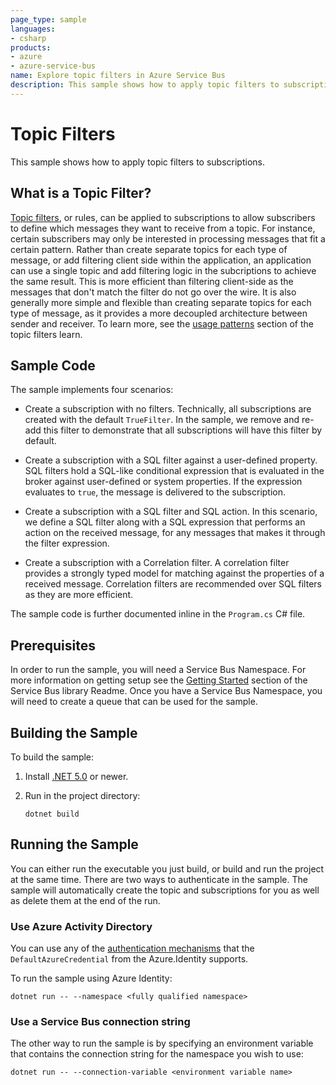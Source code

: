 ```yaml
---
page_type: sample
languages:
- csharp
products:
- azure
- azure-service-bus
name: Explore topic filters in Azure Service Bus
description: This sample shows how to apply topic filters to subscriptions.
---
```


# Topic Filters

This sample shows how to apply topic filters to subscriptions. 

## What is a Topic Filter?

[Topic filters](https://learn.microsoft.com/azure/service-bus-messaging/topic-filters), or rules, can be applied to subscriptions to allow subscribers to define which messages they want to receive from a topic. For instance, certain subscribers may only be interested in processing messages that fit a certain pattern. Rather than create separate topics for each type of message, or add filtering client side within the application, an application can use a single topic and add filtering logic in the subcriptions to achieve the same result. This is more efficient than filtering client-side as the messages that don't match the filter do not go over the wire. It is also generally more simple and flexible than creating separate topics for each type of message, as it provides a more decoupled architecture between sender and receiver. To learn more, see the [usage patterns](https://learn.microsoft.com/azure/service-bus-messaging/topic-filters#usage-patterns) section of the topic filters learn.

## Sample Code

The sample implements four scenarios:

* Create a subscription with no filters. Technically, all subscriptions are created with the default `TrueFilter`. In the sample, we remove and re-add this filter to demonstrate that all subscriptions will have this filter by default.

* Create a subscription with a SQL filter against a user-defined property. SQL filters hold a SQL-like conditional expression that is evaluated in the broker against user-defined or system properties. If the expression evaluates to `true`, the message is delivered to the subscription.

* Create a subscription with a SQL filter and SQL action. In this scenario, we define a SQL filter along with a SQL expression that performs an action on the received message, for any messages that makes it through the filter expression. 

* Create a subscription with a Correlation filter. A correlation filter provides a strongly typed model for matching against the properties of a received message. Correlation filters are recommended over SQL filters as they are more efficient.

The sample code is further documented inline in the `Program.cs` C# file.

## Prerequisites
In order to run the sample, you will need a Service Bus Namespace. For more information on getting setup see the [Getting Started](https://github.com/Azure/azure-sdk-for-net/tree/main/sdk/servicebus/Azure.Messaging.ServiceBus#getting-started) section of the Service Bus library Readme. Once you have a Service Bus Namespace, you will need to create a queue that can be used for the sample. 

## Building the Sample

To build the sample:

1. Install [.NET 5.0](https://dot.net) or newer.

2. Run in the project directory:

   ```dotnetcli
   dotnet build
   ```

## Running the Sample

You can either run the executable you just build, or build and run the project at the same time. There are two ways to authenticate in the sample.
The sample will automatically create the topic and subscriptions for you as well as delete them at the end of the run.

### Use Azure Activity Directory
You can use any of the [authentication mechanisms](https://learn.microsoft.com/dotnet/api/overview/azure/identity-readme?view=azure-dotnet) that the `DefaultAzureCredential` from the Azure.Identity supports.

To run the sample using Azure Identity:

```dotnetcli
dotnet run -- --namespace <fully qualified namespace>
```
### Use a Service Bus connection string
The other way to run the sample is by specifying an environment variable that contains the connection string for the namespace you wish to use:

```dotnetcli
dotnet run -- --connection-variable <environment variable name>
```


